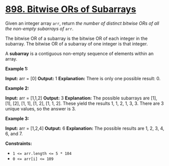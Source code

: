 # [898. Bitwise ORs of Subarrays](https://leetcode.com/problems/bitwise-ors-of-subarrays/)

Given an integer array  `arr`, return  _the number of distinct bitwise ORs of all the non-empty subarrays of_  `arr`.

The bitwise OR of a subarray is the bitwise OR of each integer in the subarray. The bitwise OR of a subarray of one integer is that integer.

A  **subarray**  is a contiguous non-empty sequence of elements within an array.

**Example 1:**

**Input:** arr = [0]
**Output:** 1
**Explanation:** There is only one possible result: 0.

**Example 2:**

**Input:** arr = [1,1,2]
**Output:** 3
**Explanation:** The possible subarrays are [1], [1], [2], [1, 1], [1, 2], [1, 1, 2].
These yield the results 1, 1, 2, 1, 3, 3.
There are 3 unique values, so the answer is 3.

**Example 3:**

**Input:** arr = [1,2,4]
**Output:** 6
**Explanation:** The possible results are 1, 2, 3, 4, 6, and 7.

**Constraints:**

-   `1 <= arr.length <= 5 * 104`
-   `0 <= arr[i] <= 109`
